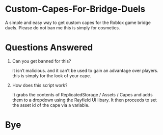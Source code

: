 # Custom-Capes-For-Bridge-Duels
A simple and easy way to get custom capes for the Roblox game bridge duels.
Please do not ban me this is simply for cosmetics.

# Questions Answered

1. Can you get banned for this?

    it isn’t malicious. and it can’t be used to gain an advantage over players. this is simply for the look of your cape.
2. How does this script work?

   It grabs the contents of ReplicatedStorage / Assets / Capes and adds them to a dropdown using the Rayfield UI libary. It then proceeds to set    the asset id of the cape via a variable.


# Bye
   

